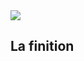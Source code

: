 <div class="image-header">
	<img src="https://static.retrobox.tech/img/logo/illustration.png"/>
</div>

## La finition
